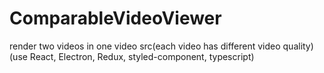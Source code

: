 # ComparableVideoViewer
render two videos in one video src(each video has different video quality)(use React, Electron, Redux, styled-component, typescript)
